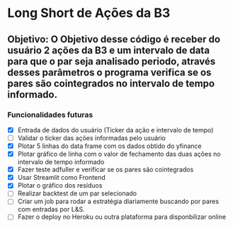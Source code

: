 # Long Short de Ações da B3

## Objetivo: O Objetivo desse código é receber do usuário 2 ações da B3 e um intervalo de data para que o par seja analisado periodo, através desses parâmetros o programa verifica se os pares são cointegrados no intervalo de tempo informado.

### Funcionalidades futuras
- [X] Entrada de dados do usuário (Ticker da ação e intervalo de tempo)
- [ ] Validar o ticker das ações informadas pelo usuário
- [X] Plotar 5 linhas do data frame com os dados obtido do yfinance
- [X] Plotar gráfico de linha com o valor de fechamento das duas ações no intervalo de tempo informado 
- [X] Fazer teste adfuller e verificar se os pares são cointegrados
- [X] Usar Streamlit como Frontend
- [X] Plotar o gráfico dos resíduos
- [ ] Realizar backtest de um par selecionado
- [ ] Criar um job para rodar a estratégia diariamente buscando por pares com entradas por L&S.
- [ ] Fazer o deploy no Heroku ou outra plataforma para disponbilizar online